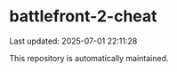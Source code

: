 # battlefront-2-cheat

Last updated: 2025-07-01 22:11:28

This repository is automatically maintained.
